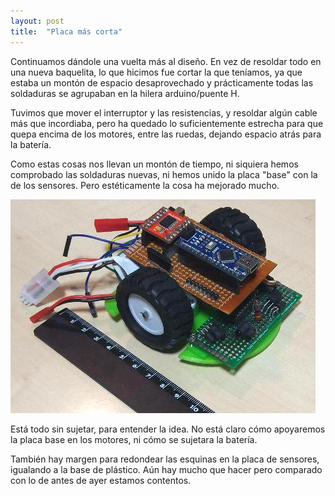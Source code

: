 ```yaml
---
layout: post
title:  "Placa más corta"
---
```


Continuamos dándole una vuelta más al diseño. En vez de resoldar todo en una
nueva baquelita, lo que hicimos fue cortar la que teníamos, ya que estaba un montón
de espacio desaprovechado y prácticamente todas las soldaduras se agrupaban
en la hilera arduino/puente H.

Tuvimos que mover el interruptor y las resistencias, y resoldar algún cable
más que incordiaba, pero ha quedado lo suficientemente estrecha para que
quepa encima de los motores, entre las ruedas, dejando espacio atrás para
la batería.

Como estas cosas nos llevan un montón de tiempo, ni siquiera hemos comprobado
 las soldaduras nuevas, ni hemos unido la placa "base" con la de los sensores. Pero
estéticamente la cosa ha mejorado mucho.

![adefesio04](../assets/2019-02-20-adefesio.0.4.jpg)

Está todo sin sujetar, para entender la idea. No está claro cómo apoyaremos la placa
 base en los motores, ni cómo se sujetara la batería.

También hay margen para redondear las esquinas en la placa de sensores,
igualando a la base de plástico. Aún hay mucho que hacer pero comparado con lo
de antes de ayer estamos contentos.
